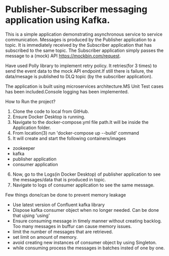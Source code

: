 #  Publisher-Subscriber messaging application using Kafka.
This is a simple application demonstrating asynchronous service to service communication. Messages is produced by the Publisher application to a topic. It is immediately received by the Subscriber application that has subscribed to the same topic. The Subscriber application simply passes the message to a (mock) API https://mockbin.com/request. 

Have used Polly library to implement retry policy. It retries(for 3 times) to send the event data to the mock API endpoint.If still there is failure, the data/mesage is published to DLQ topic (by the subscriber application).

The application is built using microservices architecture.MS Unit Test cases has been included.Console logging has been implemented.

How to Run the project?
1) Clone the code to local from GitHub.
2) Ensure Docker Desktop is running.
3) Navigate to the docker-compose.yml file path.It will be inside the Application folder.
4) From location(3) run 'docker-compose up --build' command 
5) It will create and start the following containers/images
  - zookeeper
  - kafka
  - publisher application
  - consumer application
6) Now, go to the Logs(in Docker Desktop) of publisher application to see the messages/data that is produced in topic.
7) Navigate to logs of consumer application to see the same message.

Few things done/can be done to prevent memory leakage
- Use latest version of Confluent kafka library
- Dispose kafka consumer object when no longer needed. Can be done that ujsing 'using'
- Ensure consuming message in timely manner without creating backlog. Too many messages in buffur can cause memory issues.
- limit the number of messages that are retrieved.
- set limit on amount of memory.
- avoid creating new instances of consumer object by using Singleton.
- while consuming process the messages in batches insted of one by one.
